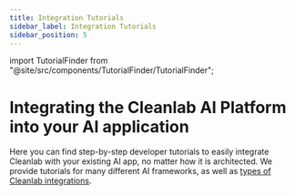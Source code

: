 ```yaml
---
title: Integration Tutorials
sidebar_label: Integration Tutorials
sidebar_position: 5
---
```


import TutorialFinder from "@site/src/components/TutorialFinder/TutorialFinder";

# Integrating the Cleanlab AI Platform into your AI application

Here you can find step-by-step developer tutorials to easily integrate Cleanlab with your existing AI app, no matter how it is architected.
We provide tutorials for many different AI frameworks, as well as [types of Cleanlab integrations](/codex/concepts/integrations/).

<div className="cl-design-system flex flex-col min-h-[calc(100vh-140px)] justify-between">
<div className="flex flex-col gap-13">
<TutorialFinder decisionTree={
    {
        "questions": {
            "rag": {
                "title": "Select your AI framework",
                "placeholder": "AI framework"
            },
            "integration": {
                "title": "Select an integration style",
                "description": "These are the recommended [ways to integrate](/codex/concepts/integrations) Cleanlab for your current AI system",
                "placeholder": "Integration style"
            }
        },
        "tree": {
            "question": "rag",
            "options": [
                {
                    "value": "Custom AI",
                    "next": {
                        "question": "integration",
                        "options": [
                            {
                                "value": "Cleanlab with your custom AI architecture",
                                "contents": "[Guide: Cleanlab with any custom AI architecture](/codex/tutorials/other_rag_frameworks/validator/)"
                            },
                        ]
                    }
                },
                {
                    "value": "Azure AI",
                    "next": {
                        "question": "integration",
                        "options": [
                            {
                                "value": "Cleanlab with Azure AI",
                                "contents": "[Guide: Cleanlab with Azure AI](/codex/tutorials/azure/Azure_Guardrails_CodexAsBackup/)"
                            },
                        ]
                    }
                },
                {
                    "value": "AWS Knowledge Bases",
                    "next": {
                        "question": "integration",
                        "options": [
                            {
                                "value": "Cleanlab with AWS Knowledge Bases",
                                "contents": "[Guide: Cleanlab with AWS Knowledge Bases](/codex/tutorials/aws/AWSBedrock_CodexAsBackup/)"
                            },
                        ]
                    }
                },
                {
                    "value": "AWS Strands Agents",
                    "next": {
                        "question": "integration",
                        "options": [
                            {
                                "value": "Cleanlab with AWS Strands Agents",
                                "contents": "[Guide: Cleanlab with AWS Strands Agents](/codex/tutorials/strands/strands_integration_tutorial/)"
                            },
                        ]
                    }
                },
                {
                    "value": "OpenAI Agents SDK",
                    "next": {
                        "question": "integration",
                        "options": [
                            {
                                "value": "Cleanlab with OpenAI Agents SDK",
                                "contents": "[Guide: Cleanlab with OpenAI Agents SDK](/codex/tutorials/openai/openai_agents_integration/)"
                            },
                        ]
                    }
                },
                {
                    "value": "OpenAI Assistants",
                    "next": {
                        "question": "integration",
                        "options": [
                            {
                                "value": "Cleanlab with OpenAI Assistants",
                                "contents": "[Guide: Cleanlab with OpenAI Assistants](/codex/tutorials/openai/OpenAIAssistants_CodexAsBackup/)"
                            },
                        ]
                    }
                }
            ]
        }
    }
} />
</div>
</div>
